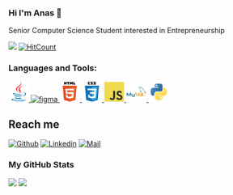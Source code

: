 ### Hi I'm Anas 👋


Senior Computer Science Student interested in Entrepreneurship 

![](https://komarev.com/ghpvc/?username=iivcoze&color=blue)
[![HitCount](http://hits.dwyl.com/Raghav-byte/iivcoz.svg)](http://hits.dwyl.com/iivcoz/iivcoz)

<h3 align="left">Languages and Tools:</h3>
<p align="left"> 
  
  <a href="https://www.java.com" target="_blank" rel="noreferrer"> 
  <img src="https://raw.githubusercontent.com/devicons/devicon/master/icons/java/java-original.svg" alt="java" width="40" height="40"/> 
  </a>  
  <a href="https://www.figma.com/" target="_blank" rel="noreferrer">
    <img src="https://www.vectorlogo.zone/logos/figma/figma-icon.svg" alt="figma" width="40" height="40"/>
  </a>
  <a href="https://www.w3.org/html/" target="_blank" rel="noreferrer"> 
  <img src="https://raw.githubusercontent.com/devicons/devicon/master/icons/html5/html5-original-wordmark.svg" alt="html5" width="40" height="40"/> 
  </a> 
  <a href="https://www.w3schools.com/css/" target="_blank" rel="noreferrer"> 
    <img src="https://raw.githubusercontent.com/devicons/devicon/master/icons/css3/css3-original-wordmark.svg" alt="css3" width="40" height="40"/> 
  </a>
  <a href="https://developer.mozilla.org/en-US/docs/Web/JavaScript" target="_blank" rel="noreferrer">
  <img src="https://raw.githubusercontent.com/devicons/devicon/master/icons/javascript/javascript-original.svg" alt="javascript" width="40" height="40"/> 
  </a>
  <a href="https://www.mysql.com/" target="_blank" rel="noreferrer"> 
    <img src="https://raw.githubusercontent.com/devicons/devicon/master/icons/mysql/mysql-original-wordmark.svg" alt="mysql" width="40" height="40"/> </a> 
  <a href="https://www.python.org" target="_blank" rel="noreferrer"> 
    <img src="https://raw.githubusercontent.com/devicons/devicon/master/icons/python/python-original.svg" alt="python" width="40" height="40"/> 
  </a> </p>


## Reach me 
[![Github](https://img.shields.io/github/followers/iivcoz?label=Follow&style=social)](https://github.com/iivcoz)
[![Linkedin](https://img.shields.io/badge/-Linkedin-blue?style=flat-square&logo=linkedin&logoColor=white&link=https://www.linkedin.com/in/anas-alsharief-ab6468246/)](https://www.linkedin.com/in/anas-alsharief-ab6468246/)
[![Mail](https://img.shields.io/badge/-Email-gray?style=flat-square&logo=gmail&logoColor=red&link=https://https://www.linkedin.com/in/anas-alsharief-ab6468246/)](mailto:n7ty1422@gmail.com)


### My GitHub Stats

<img src="https://github-readme-stats.vercel.app/api/top-langs/?username=iivcoz&count_private=true&theme=dracula">

<img src="https://github-readme-stats.vercel.app/api?username=iivcoz&hide=stars&show_icons=true&theme=dracula&line_height=32">
